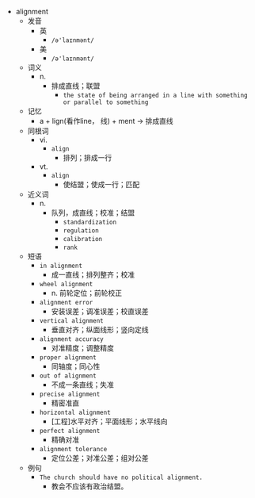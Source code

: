 - alignment
  - 发音
    - 英
      - `/ə'laɪnmənt/`
    - 美
      - `/ə'laɪnmənt/`
  - 词义
    - n.
      - 排成直线；联盟
        - `the state of being arranged in a line with something or parallel to something`
  - 记忆
    - a + lign(看作line， 线) + ment → 排成直线
  - 同根词
    - vi.
      - `align`
        - 排列；排成一行
    - vt.
      - `align`
        - 使结盟；使成一行；匹配
  - 近义词
    - n.
      - 队列，成直线；校准；结盟
        - `standardization`
        - `regulation`
        - `calibration`
        - `rank`
  - 短语
    - `in alignment`
      - 成一直线；排列整齐；校准 
    - `wheel alignment`
      - n. 前轮定位；前轮校正 
    - `alignment error`
      - 安装误差；调准误差；校直误差 
    - `vertical alignment`
      - 垂直对齐；纵面线形；竖向定线 
    - `alignment accuracy`
      - 对准精度；调整精度 
    - `proper alignment`
      - 同轴度；同心性 
    - `out of alignment`
      - 不成一条直线；失准 
    - `precise alignment`
      - 精密准直 
    - `horizontal alignment`
      - [工程]水平对齐；平面线形；水平线向 
    - `perfect alignment`
      - 精确对准 
    - `alignment tolerance`
      - 定位公差；对准公差；组对公差 
  - 例句
    - `The church should have no political alignment.`
      - 教会不应该有政治结盟。

